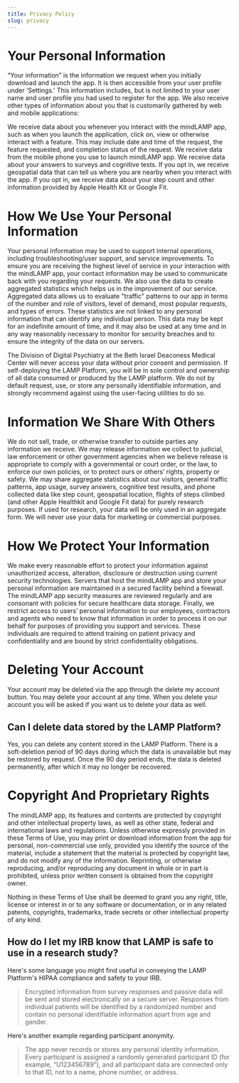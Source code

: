 ```yaml
---
title: Privacy Policy
slug: privacy
---
```


# Your Personal Information

“Your information” is the information we request when you initially download and launch the app. It is then accessible from your user profile under ‘Settings.’ This information includes, but is not limited to your user name and user profile you had used to register for the app. We also receive other types of information about you that is customarily gathered by web and mobile applications:

We receive data about you whenever you interact with the mindLAMP app, such as when you launch the application, click on, view or otherwise interact with a feature. This may include date and time of the request, the feature requested, and completion status of the request. We receive data from the mobile phone you use to launch mindLAMP app. We receive data about your answers to surveys and cognitive tests. If you opt in, we receive geospatial data that can tell us where you are nearby when you interact with the app. If you opt in, we receive data about your step count and other information provided by Apple Health Kit or Google Fit.

# How We Use Your Personal Information

Your personal information may be used to support internal operations, including troubleshooting/user support, and service improvements. To ensure you are receiving the highest level of service in your interaction with the mindLAMP app, your contact information may be used to communicate back with you regarding your requests. We also use the data to create aggregated statistics which helps us in the improvement of our service. Aggregated data allows us to evaluate "traffic" patterns to our app in terms of the number and role of visitors, level of demand, most popular requests, and types of errors. These statistics are not linked to any personal information that can identify any individual person. This data may be kept for an indefinite amount of time, and it may also be used at any time and in any way reasonably necessary to monitor for security breaches and to ensure the integrity of the data on our servers.

The Division of Digital Psychiatry at the Beth Israel Deaconess Medical Center will never access your data without prior consent and permission. If self-deploying the LAMP Platform, you will be in sole control and ownership of all data consumed or produced by the LAMP platform. We do not by default request, use, or store any personally identifiable information, and strongly recommend against using the user-facing utilities to do so.

# Information We Share With Others

We do not sell, trade, or otherwise transfer to outside parties any information we receive. We may release information we collect to judicial, law enforcement or other government agencies when we believe release is appropriate to comply with a governmental or court order, or the law, to enforce our own policies, or to protect ours or others’ rights, property or safety. We may share aggregate statistics about our visitors, general traffic patterns, app usage, survey answers, cognitive test results, and phone collected data like step count, geospatial location, flights of steps climbed (and other Apple Healthkit and Google Fit data) for purely research purposes. If used for research, your data will be only used in an aggregate form. We will never use your data for marketing or commercial purposes.

# How We Protect Your Information

We make every reasonable effort to protect your information against unauthorized access, alteration, disclosure or destruction using current security technologies. Servers that host the mindLAMP app and store your personal information are maintained in a secured facility behind a firewall. The mindLAMP app security measures are reviewed regularly and are consonant with policies for secure healthcare data storage. Finally, we restrict access to users’ personal information to our employees, contractors and agents who need to know that information in order to process it on our behalf for purposes of providing you support and services. These individuals are required to attend training on patient privacy and confidentiality and are bound by strict confidentiality obligations.

# Deleting Your Account

Your account may be deleted via the app through the delete my account button. You may delete your account at any time. When you delete your account you will be asked if you want us to delete your data as well.

## **Can I delete data stored by the LAMP Platform?**

Yes, you can delete any content stored in the LAMP Platform. There is a soft-deletion period of 90 days during which the data is unavailable but may be restored by request. Once the 90 day period ends, the data is deleted permanently, after which it may no longer be recovered.

# Copyright And Proprietary Rights

The mindLAMP app, its features and contents are protected by copyright and other intellectual property laws, as well as other state, federal and international laws and regulations. Unless otherwise expressly provided in these Terms of Use, you may print or download information from the app for personal, non-commercial use only, provided you identify the source of the material, include a statement that the material is protected by copyright law, and do not modify any of the information. Reprinting, or otherwise reproducing, and/or reproducing any document in whole or in part is prohibited, unless prior written consent is obtained from the copyright owner. 

Nothing in these Terms of Use shall be deemed to grant you any right, title, license or interest in or to any software or documentation, or in any related patents, copyrights, trademarks, trade secrets or other intellectual property of any kind.

## **How do I let my IRB know that LAMP is safe to use in a research study?**

Here's some language you might find useful in conveying the LAMP Platform's HIPAA compliance and safety to your IRB.

> Encrypted information from survey responses and passive data will be sent and stored electronically on a secure server. Responses from individual patients will be identified by a randomized number and contain no personal identifiable information apart from age and gender.

Here's another example regarding participant anonymity.

> The app never records or stores any personal identity information. Every participant is assigned a randomly generated participant ID (for example, “U123456789”), and all participant data are connected only to that ID, not to a name, phone number, or address.
